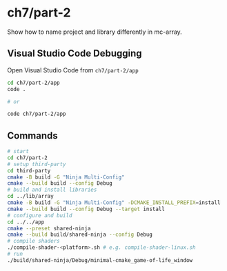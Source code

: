 # ch7/part-2

Show how to name project and library differently in mc-array.

## Visual Studio Code Debugging

Open Visual Studio Code from `ch7/part-2/app`

```bash
cd ch7/part-2/app
code .

# or

code ch7/part-2/app
```

## Commands

```bash
# start
cd ch7/part-2
# setup third-party
cd third-party
cmake -B build -G "Ninja Multi-Config"
cmake --build build --config Debug
# build and install libraries
cd ../lib/array
cmake -B build -G "Ninja Multi-Config" -DCMAKE_INSTALL_PREFIX=install
cmake --build build --config Debug --target install
# configure and build
cd ../../app
cmake --preset shared-ninja
cmake --build build/shared-ninja --config Debug
# compile shaders
./compile-shader-<platform>.sh # e.g. compile-shader-linux.sh
# run
./build/shared-ninja/Debug/minimal-cmake_game-of-life_window
```
